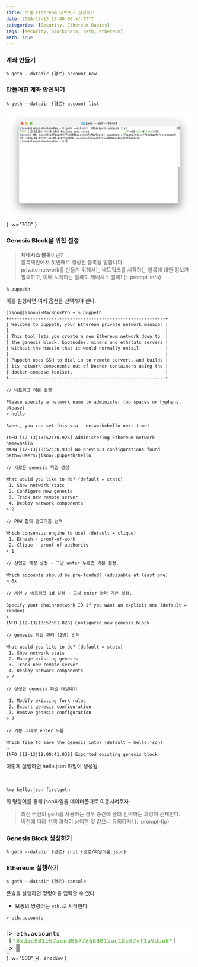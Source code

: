 ```yaml
---
title: 사설 Ethereum 네트워크 생성하기
date: 2024-12-13 18:40:00 +/-TTTT
categories: [Security, Ethereum Basics]
tags: [security, blockchain, geth, ethereum]
math: true
---
```



### 계좌 만들기

```shell
% geth --datadir {경로} account new
```

### 만들어진 계좌 확인하기

```shell
% geth --datadir {경로} account list
```

![img](/assets/img/2024-12-13-private-ethereum-network/0.png){: w="700" }


### Genesis Block을 위한 설정

> **제네시스 블록**이란? <br>
> 블록체인에서 첫번째로 생성된 블록을 말합니다. <br>
> private network를 만들기 위해서는 네트워크를 시작하는 블록에 대한 정보가 필요하고, 이때 시작하는 블록이 제네시스 블록!
{: .prompt-info}

```shell
% puppeth
```

이를 실행하면 여러 옵션을 선택해야 한다.

```shell
jisoo@jisooui-MacBookPro ~ % puppeth
+-----------------------------------------------------------+
| Welcome to puppeth, your Ethereum private network manager |
|                                                           |
| This tool lets you create a new Ethereum network down to  |
| the genesis block, bootnodes, miners and ethstats servers |
| without the hassle that it would normally entail.         |
|                                                           |
| Puppeth uses SSH to dial in to remote servers, and builds |
| its network components out of Docker containers using the |
| docker-compose toolset.                                   |
+-----------------------------------------------------------+

// 네트워크 이름 설정

Please specify a network name to administer (no spaces or hyphens, please)
> hello

Sweet, you can set this via --network=hello next time!

INFO [12-13|18:52:30.925] Administering Ethereum network           name=hello
WARN [12-13|18:52:30.933] No previous configurations found         path=/Users/jisoo/.puppeth/hello

// 새로운 genesis 파일 생성

What would you like to do? (default = stats)
 1. Show network stats
 2. Configure new genesis
 3. Track new remote server
 4. Deploy network components
> 2

// POW 합의 알고리즘 선택

Which consensus engine to use? (default = clique)
 1. Ethash - proof-of-work
 2. Clique - proof-of-authority
> 1

// 선입금 계정 설정 - 그냥 enter 누르면 기본 설정.

Which accounts should be pre-funded? (advisable at least one)
> 0x

// 체인 / 네트워크 id 설정 - 그냥 enter 눌러 기본 설정.

Specify your chain/network ID if you want an explicit one (default = random)
> 
INFO [12-13|18:57:01.828] Configured new genesis block 

// genesis 파일 관리 (2번) 선택

What would you like to do? (default = stats)
 1. Show network stats
 2. Manage existing genesis
 3. Track new remote server
 4. Deploy network components
> 2

// 생성한 genesis 파일 내보내기

 1. Modify existing fork rules
 2. Export genesis configuration
 3. Remove genesis configuration
> 2

// 기본 그대로 enter 누름.

Which file to save the genesis into? (default = hello.json)
>      
INFO [12-13|19:00:41.038] Exported existing genesis block 

```

이렇게 실행하면 hello.json 파일이 생성됨.

<br>


```shell
%mv hello.json firstgeth
```

위 명령어를 통해 json파일을 데이터폴더로 이동시켜주자.

> 최신 버전의 geth를 사용하는 경우 중간에 폴더 선택하는 과정이 존재한다. <br>
> 버전에 따라 선택 과정이 상이한 것 같으니 유의하자!
{: .prompt-tip}


### Genesis Block 생성하기

```shell
% geth --datadir {경로} init {경로/파일이름.json}
```

### Ethereum 실행하기

```shell
% geth --datadir {경로} console
```

콘솔을 실행하면 명령어를 입력할 수 있다.

- 보통의 명령어는 `eth.`로 시작한다.

```shell
> eth.accounts
```

![img](/assets/img/2024-12-13-private-ethereum-network/1.png){: w="500" }{: .shadow }